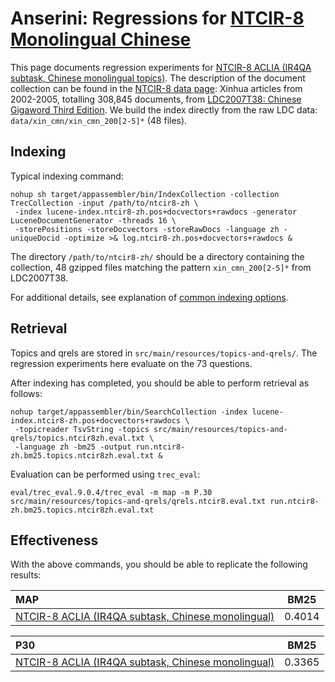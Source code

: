 # Anserini: Regressions for [NTCIR-8 Monolingual Chinese](http://research.nii.ac.jp/ntcir/ntcir-ws8/ws-en.html)

This page documents regression experiments for [NTCIR-8 ACLIA (IR4QA subtask, Chinese monolingual topics)](http://research.nii.ac.jp/ntcir/ntcir-ws8/ws-en.html).
The description of the document collection can be found in the [NTCIR-8 data page](http://research.nii.ac.jp/ntcir/permission/ntcir-8/perm-en-ACLIA.html): Xinhua articles from 2002-2005, totalling 308,845 documents, from [LDC2007T38: Chinese Gigaword Third Edition](https://catalog.ldc.upenn.edu/LDC2007T38).
We build the index directly from the raw LDC data: `data/xin_cmn/xin_cmn_200[2-5]*` (48 files).

## Indexing

Typical indexing command:

```
nohup sh target/appassembler/bin/IndexCollection -collection TrecCollection -input /path/to/ntcir8-zh \
 -index lucene-index.ntcir8-zh.pos+docvectors+rawdocs -generator LuceneDocumentGenerator -threads 16 \
 -storePositions -storeDocvectors -storeRawDocs -language zh -uniqueDocid -optimize >& log.ntcir8-zh.pos+docvectors+rawdocs &
```

The directory `/path/to/ntcir8-zh/` should be a directory containing the collection, 48 gzipped files matching the pattern `xin_cmn_200[2-5]*` from LDC2007T38.

For additional details, see explanation of [common indexing options](common-indexing-options.md).

## Retrieval

Topics and qrels are stored in `src/main/resources/topics-and-qrels/`.
The regression experiments here evaluate on the 73 questions.

After indexing has completed, you should be able to perform retrieval as follows:

```
nohup target/appassembler/bin/SearchCollection -index lucene-index.ntcir8-zh.pos+docvectors+rawdocs \
 -topicreader TsvString -topics src/main/resources/topics-and-qrels/topics.ntcir8zh.eval.txt \
 -language zh -bm25 -output run.ntcir8-zh.bm25.topics.ntcir8zh.eval.txt &

```

Evaluation can be performed using `trec_eval`:

```
eval/trec_eval.9.0.4/trec_eval -m map -m P.30 src/main/resources/topics-and-qrels/qrels.ntcir8.eval.txt run.ntcir8-zh.bm25.topics.ntcir8zh.eval.txt

```

## Effectiveness

With the above commands, you should be able to replicate the following results:

MAP                                     | BM25      |
:---------------------------------------|-----------|
[NTCIR-8 ACLIA (IR4QA subtask, Chinese monolingual)](http://research.nii.ac.jp/ntcir/ntcir-ws8/ws-en.html)| 0.4014    |


P30                                     | BM25      |
:---------------------------------------|-----------|
[NTCIR-8 ACLIA (IR4QA subtask, Chinese monolingual)](http://research.nii.ac.jp/ntcir/ntcir-ws8/ws-en.html)| 0.3365    |


